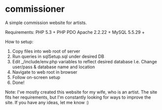 commissioner
============

A simple commission website for artists.


Requirements:
  PHP 5.3 +
  PHP PDO
  Apache 2.2.22 +
  MySQL 5.5.29 +

How to setup:
  1. Copy files into web root of server
  2. Run queries in sqlSetup.sql under desired DB
  3. Edit _/include/env.php variables to reflect desired database
    I.e. Change user/pass & database name and location
  4. Navigate to web root in browser
  5. Follow on-screen setup
  6. Done!


Note: I've mostly created this website for my wife, who is an artist. The site fits her requirements,
but I'm constantly looking for ways to improve the site. If you have any ideas, let me know :)
